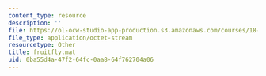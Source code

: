 ```yaml
---
content_type: resource
description: ''
file: https://ol-ocw-studio-app-production.s3.amazonaws.com/courses/18-443-statistics-for-applications-fall-2006/0ba55d4a47f264fc0aa864f762704a06_fruitfly.mat
file_type: application/octet-stream
resourcetype: Other
title: fruitfly.mat
uid: 0ba55d4a-47f2-64fc-0aa8-64f762704a06
---
```

